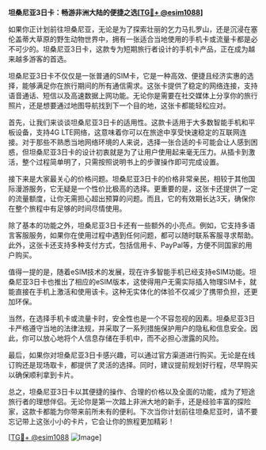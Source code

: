 **坦桑尼亚3日卡：畅游非洲大陆的便捷之选[[TG💪+ @esim1088](https://t.me/s/esim1088)]**

如果你正计划前往坦桑尼亚，无论是为了探索壮丽的乞力马扎罗山，还是沉浸在塞伦盖蒂大草原的野生动物世界中，拥有一张适合当地使用的手机卡或流量卡都是必不可少的。坦桑尼亚3日卡，这款专为短期旅行者设计的手机卡产品，正在成为越来越多游客的首选。

坦桑尼亚3日卡不仅仅是一张普通的SIM卡，它是一种高效、便捷且经济实惠的选择，能够满足你在旅行期间的所有通信需求。这张卡提供了稳定的网络连接，支持语音通话、短信以及高速数据上网功能。无论你是需要在社交媒体上分享你的旅行照片，还是想要通过地图导航找到下一个目的地，这张卡都能轻松应对。

首先，让我们来谈谈坦桑尼亚3日卡的适用性。这款卡适用于大多数智能手机和平板设备，支持4G LTE网络，这意味着你可以在旅途中享受快速稳定的互联网连接。对于那些不熟悉当地网络环境的人来说，选择一张合适的卡可能会让人感到困惑，但坦桑尼亚3日卡的设计初衷就是为了让用户使用起来毫无压力。从插卡到激活，整个过程简单明了，只需按照说明书上的步骤操作即可完成设置。

接下来是大家最关心的价格问题。坦桑尼亚3日卡的价格非常亲民，相较于其他国际漫游服务，它无疑是一个性价比极高的选择。更重要的是，这张卡还提供了一定的流量额度，让你无需担心超出预算的问题。而且，它的有效期长达3天，确保你在整个旅程中有足够的时间尽情使用。

除了基本的功能之外，坦桑尼亚3日卡还有一些额外的小亮点。例如，它支持多语言客服服务，如果你在使用过程中遇到任何问题，都可以随时联系客服寻求帮助。此外，这张卡还支持多种支付方式，包括信用卡、PayPal等，方便不同国家的用户购买。

值得一提的是，随着eSIM技术的发展，现在许多智能手机已经支持eSIM功能。坦桑尼亚3日卡也推出了相应的eSIM版本，这使得用户无需实际插入物理SIM卡，就能直接在手机上激活和使用该卡。这种无实体化的体验不仅减少了携带负担，还更加环保。

当然，在选择手机卡或流量卡时，安全性也是一个不容忽视的因素。坦桑尼亚3日卡严格遵守当地的法律法规，并采取了一系列措施保护用户的隐私和信息安全。因此，你可以放心地将个人信息存储在手机中，而不必担心泄露的风险。

最后，如果你对坦桑尼亚3日卡感兴趣，可以通过官方渠道进行购买。无论是在线订购还是现场取卡，都提供了灵活的选择。同时，建议提前规划好行程，尽早购买以确保顺利拿到卡片。

总之，坦桑尼亚3日卡以其便捷的操作、合理的价格以及全面的功能，成为了短途旅行者的理想伴侣。无论你是第一次踏上非洲大地的新手，还是经验丰富的探险家，这款卡都能为你带来前所未有的便利。下次当你计划前往坦桑尼亚时，请不要忘记带上这张小小的卡片，它会让你的旅程更加精彩！

[[TG💪+ @esim1088](https://t.me/s/esim1088) ![Image](https://i.postimg.cc/4NQfJmqS/Snipaste-2025-05-13-00-14-12.png)]